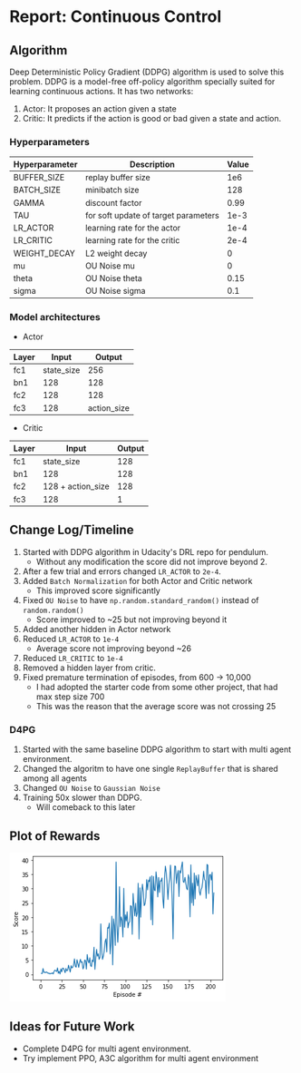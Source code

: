# Report: Continuous Control

## Algorithm
Deep Deterministic Policy Gradient (DDPG) algorithm is used to solve this problem.
DDPG is a model-free off-policy algorithm specially suited for learning continuous actions.
It has two networks:
1. Actor: It proposes an action given a state
2. Critic: It predicts if the action is good or bad given a state and action.

### Hyperparameters
| Hyperparameter | Description                          | Value |
|----------------|--------------------------------------|-------|
| BUFFER_SIZE    | replay buffer size                   | 1e6   |
| BATCH_SIZE     | minibatch size                       | 128   |
| GAMMA          | discount factor                      | 0.99  |
| TAU            | for soft update of target parameters | 1e-3  |
| LR_ACTOR       | learning rate for the actor          | 1e-4  |
| LR_CRITIC      | learning rate for the critic         | 2e-4  |
| WEIGHT_DECAY   | L2 weight decay                      | 0     |
| mu             | OU Noise mu                          | 0     |
| theta          | OU Noise theta                       | 0.15  |
| sigma          | OU Noise sigma                       | 0.1   |

### Model architectures
- Actor

| Layer | Input      | Output      |
|-------|------------|-------------|
| fc1   | state_size | 256         |
| bn1   | 128        | 128         |
| fc2   | 128        | 128         |
| fc3   | 128        | action_size |

- Critic

| Layer | Input             | Output |
|-------|-------------------|--------|
| fc1   | state_size        | 128    |
| bn1   | 128               | 128    |
| fc2   | 128 + action_size | 128    |
| fc3   | 128               | 1      |

## Change Log/Timeline
1. Started with DDPG algorithm in Udacity's DRL repo for pendulum.
    - Without any modification the score did not improve beyond 2.
2. After a few trial and errors changed `LR_ACTOR` to `2e-4`.
3. Added `Batch Normalization` for both Actor and Critic network
    - This improved score significantly
4. Fixed `OU Noise` to have `np.random.standard_random()` instead of `random.random()`
    - Score improved to ~25 but not improving beyond it
5. Added another hidden in Actor network
6. Reduced `LR_ACTOR` to `1e-4`
    - Average score not improving beyond ~26
7. Reduced `LR_CRITIC` to `1e-4`
8. Removed a hidden layer from critic.
9. Fixed premature termination of episodes, from 600 -> 10,000
    - I had adopted the starter code from some other project, that had max step size 700
    - This was the reason that the average score was not crossing 25

### D4PG
1. Started with the same baseline DDPG algorithm to start with multi agent environment.
2. Changed the algoritm to have one single `ReplayBuffer` that is shared among all agents
3. Changed `OU Noise` to `Gaussian Noise`
4. Training 50x slower than DDPG.
    - Will comeback to this later

## Plot of Rewards
![DDPG Score Graph](./images/DDPG_score_graph.png "DDPG Score Graph")

## Ideas for Future Work
- Complete D4PG for multi agent environment.
- Try implement PPO, A3C algorithm for multi agent environment
